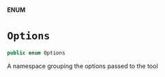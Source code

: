 **ENUM**

# `Options`

```swift
public enum Options
```

A namespace grouping the options passed to the tool
